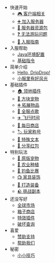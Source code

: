 * 快速开始
    * [🎮 客户端相关](download.md)
    * [➕ 加入服务器](join.md)
    * [💼 服务器资源包](resourcepack.md)
    * [❓ 无法游玩问题](cantjoin.md)
    * [📡 入服指南](joinproblem.md)
* 入服帮助
    * [Java环境配置](java.md)
    * [基础指令](command.md)
* 简单介绍
    * [Hello, DripDrop!](about.md)
    * [小服里有好风光](promote.md)
* 基础插件
    * [🏠 领地插件](residence.md)
    * [🧊 方块宠物](companions.md)
    * [➕ 拓展物品](itemsadder.md)
    * [📀 全服点歌](allmusic.md)
    * [✈️ 飞行时间](fly.md)
    * [🏪 每日商店](dailyshop.md)
    * [🏷️ 玩家称号](tags.md)
    * [📝 特殊文本](text.md)
    * [🧧 分享红包](redpacket.md)
* 特别玩法
    * [🐖 原版宠物](mypet.md)
    * [🌱 农业种植](farm.md)
    * [🐋 钓鱼比赛](fishing.md)
    * [📺 家具装饰](furniture.md)
    * [🔨 打造装备](rpgitem.md)
    * [🪨 挑战副本](boss.md)
* 还没写好
    * [全球市场](globalmarket.md)
    * [箱子商店](quickshop.md)
    * [特效插件](procosmetics.md)
    * [破坏查询](coreprotect.md)
* 喜爱
    * [赞助支持](donate.md)
    * [帮助我们](helpus.md)
* 秘密
    * [小小技巧](tips.md)